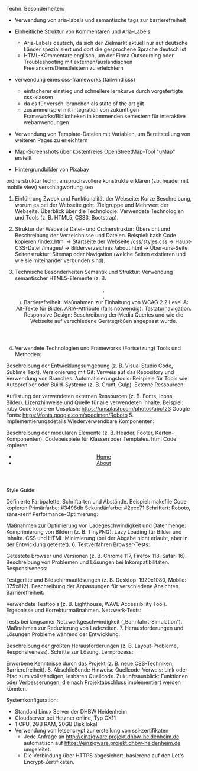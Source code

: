 Techn. Besonderheiten:
- Verwendung von aria-labels und semantische tags zur barrierefreiheit
- Einheitliche Struktur von Kommentaren und Aria-Labels:
  - Aria-Labels deutsch, da sich der Zielmarkt aktuell nur auf deutsche Länder spezialisiert und dort die gesprochene Sprache deutsch ist
  - HTML-KOmmentare englisch, um der Firma Outsourcing oder Troubleshooting mit externen/ausländischen Freelancern/Dienstleistern zu erleichtern
- verwendung eines css-frameworks (tailwind css)
  - einfacherer einstieg und schnellere lernkurve durch vorgefertigte css-klassen
  - da es für versch. branchen als state of the art gilt
  - zusammenspiel mit integration von zukünftigen Frameworks/Bibliotheken in kommenden semestern für interaktive webanwendungen

- Verwendung von Template-Dateien mit Variablen, um Bereitstellung von weiteren Pages zu erleichtern

- Map-Screenshots über kostenfreies OpenStreetMap-Tool "uMap" erstellt
- Hintergrundbilder von Pixabay

ordnerstruktur
techn. anspruchsvollere konstrukte erklären (zb. header mit mobile view)
verschlagwortung seo

1. Einführung
Zweck und Funktionalität der Webseite:
Kurze Beschreibung, worum es bei der Webseite geht.
Zielgruppe und Mehrwert der Webseite.
Überblick über die Technologie:
Verwendete Technologien und Tools (z. B. HTML5, CSS3, Bootstrap).
1. Struktur der Webseite
Datei- und Ordnerstruktur:
Übersicht und Beschreibung der Verzeichnisse und Dateien.
Beispiel:
bash
Code kopieren
/index.html         -> Startseite der Webseite
/css/styles.css     -> Haupt-CSS-Datei
/images/            -> Bilderverzeichnis
/about.html         -> Über-uns-Seite
Seitenstruktur:
Sitemap oder Navigation (welche Seiten existieren und wie sie miteinander verbunden sind).
1. Technische Besonderheiten
Semantik und Struktur:
Verwendung semantischer HTML5-Elemente (z. B. <header>, <footer>, <article>).
Barrierefreiheit:
Maßnahmen zur Einhaltung von WCAG 2.2 Level A:
Alt-Texte für Bilder.
ARIA-Attribute (falls notwendig).
Tastaturnavigation.
Responsive Design:
Beschreibung der Media Queries und wie die Webseite auf verschiedene Gerätegrößen angepasst wurde.

1. Verwendete Technologien und Frameworks (Fortsetzung)
Tools und Methoden:

Beschreibung der Entwicklungsumgebung (z. B. Visual Studio Code, Sublime Text).
Versionierung mit Git: Verweis auf das Repository und Verwendung von Branches.
Automatisierungstools: Beispiele für Tools wie Autoprefixer oder Build-Systeme (z. B. Grunt, Gulp).
Externe Ressourcen:

Auflistung der verwendeten externen Ressourcen (z. B. Fonts, Icons, Bilder).
Lizenzhinweise und Quelle für alle verwendeten Inhalte.
Beispiel:
ruby
Code kopieren
Unsplash: https://unsplash.com/photos/abc123
Google Fonts: https://fonts.google.com/specimen/Roboto
5. Implementierungsdetails
Wiederverwendbare Komponenten:

Beschreibung der modularen Elemente (z. B. Header, Footer, Karten-Komponenten).
Codebeispiele für Klassen oder Templates.
html
Code kopieren
<header class="site-header">
    <nav>
        <ul>
            <li><a href="/index.html">Home</a></li>
            <li><a href="/about.html">About</a></li>
        </ul>
    </nav>
</header>
Style Guide:

Definierte Farbpalette, Schriftarten und Abstände.
Beispiel:
makefile
Code kopieren
Primärfarbe: #3498db
Sekundärfarbe: #2ecc71
Schriftart: Roboto, sans-serif
Performance-Optimierung:

Maßnahmen zur Optimierung von Ladegeschwindigkeit und Datenmenge:
Komprimierung von Bildern (z. B. TinyPNG).
Lazy Loading für Bilder und Inhalte.
CSS und HTML-Minimierung (bei der Abgabe nicht erlaubt, aber in der Entwicklung getestet).
6. Testverfahren
Browser-Tests:

Getestete Browser und Versionen (z. B. Chrome 117, Firefox 118, Safari 16).
Beschreibung von Problemen und Lösungen bei Inkompatibilitäten.
Responsiveness:

Testgeräte und Bildschirmauflösungen (z. B. Desktop: 1920x1080, Mobile: 375x812).
Beschreibung der Anpassungen für verschiedene Ansichten.
Barrierefreiheit:

Verwendete Testtools (z. B. Lighthouse, WAVE Accessibility Tool).
Ergebnisse und Korrekturmaßnahmen.
Netzwerk-Tests:

Tests bei langsamer Netzwerkgeschwindigkeit („Bahnfahrt-Simulation“).
Maßnahmen zur Reduzierung von Ladezeiten.
7. Herausforderungen und Lösungen
Probleme während der Entwicklung:

Beschreibung der größten Herausforderungen (z. B. Layout-Probleme, Responsiveness).
Schritte zur Lösung.
Lernprozess:

Erworbene Kenntnisse durch das Projekt (z. B. neue CSS-Techniken, Barrierefreiheit).
8. Abschließende Hinweise
Quellcode-Verweis:
Link oder Pfad zum vollständigen, lesbaren Quellcode.
Zukunftsausblick:
Funktionen oder Verbesserungen, die nach Projektabschluss implementiert werden könnten.

Systemkonfiguration:
- Standard Linux Server der DHBW Heidenheim
- Cloudserver bei Hetzner online, Typ CX11
- 1 CPU, 2GB RAM, 20GB Disk lokal
- Verwendung von letsencrypt zur erstellung von ssl-zertifikaten 
  - Jede Anfrage an http://einzigware.projekt.dhbw-heidenheim.de automatisch auf https://einzigware.projekt.dhbw-heidenheim.de umgeleitet.
  - Die Verbindung über HTTPS abgesichert, basierend auf den Let's Encrypt-Zertifikaten.

